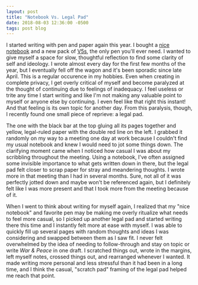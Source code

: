```yaml
---
layout: post
title: "Notebook Vs. Legal Pad"
date: 2018-08-03 12:36:00 -0500
tags: post blog
---
```

I started writing with pen and paper again this year. I bought a [nice notebook](https://www.baronfig.com/products/shopconfidant) and a new pack of [V5s](https://www.amazon.com/Pilot-Precise-Precision-Ink-5mm-35334/dp/B00006IEBI), the only pen you'll ever need. I wanted to give myself a space for slow, thoughtful reflection to find some clarity of self and ideology. I wrote almost every day for the first few months of the year, but I eventually fell off the wagon and it's been sporadic since late April. This is a regular occurence in my hobbies. Even when creating in complete privacy, I get overly critical of myself and become paralyzed at the thought of continuing due to feelings of inadequacy. I feel useless or trite any time I start writing and like I'm not making any valuable point to myself or anyone else by continuing. I even feel like that right this instant! And that feeling is its own topic for another day. From this paralysis, though, I recently found one small piece of reprieve: a legal pad.

The one with the black bar at the top gluing all its pages together and yellow, legal-ruled paper with the double red line on the left. I grabbed it randomly on my way to a meeting one day at work because I couldn't find my usual notebook and knew I would need to jot some things down. The clarifying moment came when I noticed how casual I was about my scribbling throughout the meeting. Using a notebook, I've often assigned some invisible importance to what gets written down in there, but the legal pad felt closer to scrap paper for stray and meandering thoughts. I wrote more in that meeting than I had in several months. Sure, not all of it was perfectly jotted down and maybe won't be referenced again, but I definitely felt like I was more present and that I took more from the meeting because of it.

When I went to think about writing for myself again, I realized that my "nice notebook" and favorite pen may be making me overly ritualize what needs to feel more casual, so I picked up another legal pad and started writing there this time and I instantly felt more at ease with myself. I was able to quickly fill up several pages with random thoughts and ideas I was considering and swapped between them as I saw fit. I never felt overwhelmed by the idea of needing to follow-through and stay on topic or write *War & Peace* in one draft. I scratched things out, wrote in the margins, left myself notes, crossed things out, and rearranged whenever I wanted. It made writing more personal and less stressful than it had been in a long time, and I think the casual, "scratch pad" framing of the legal pad helped me reach that point.
